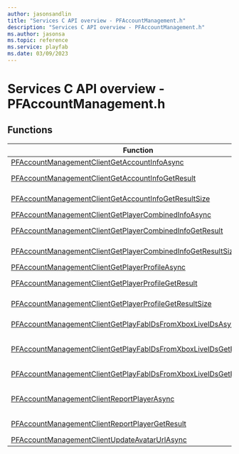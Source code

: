```yaml
---
author: jasonsandlin
title: "Services C API overview - PFAccountManagement.h"
description: "Services C API overview - PFAccountManagement.h"
ms.author: jasonsa
ms.topic: reference
ms.service: playfab
ms.date: 03/09/2023
---
```


# Services C API overview - PFAccountManagement.h

  
## Functions  

| Function | Description |  
| --- | --- |  
| [PFAccountManagementClientGetAccountInfoAsync](functions/pfaccountmanagementclientgetaccountinfoasync.md) | Retrieves the user's PlayFab account details |  
| [PFAccountManagementClientGetAccountInfoGetResult](functions/pfaccountmanagementclientgetaccountinfogetresult.md) | Gets the result of a successful PFAccountManagementClientGetAccountInfoAsync call. |  
| [PFAccountManagementClientGetAccountInfoGetResultSize](functions/pfaccountmanagementclientgetaccountinfogetresultsize.md) | Get the size in bytes needed to store the result of a ClientGetAccountInfo call. |  
| [PFAccountManagementClientGetPlayerCombinedInfoAsync](functions/pfaccountmanagementclientgetplayercombinedinfoasync.md) | Retrieves all of the user's different kinds of info. |  
| [PFAccountManagementClientGetPlayerCombinedInfoGetResult](functions/pfaccountmanagementclientgetplayercombinedinfogetresult.md) | Gets the result of a successful PFAccountManagementClientGetPlayerCombinedInfoAsync call. |  
| [PFAccountManagementClientGetPlayerCombinedInfoGetResultSize](functions/pfaccountmanagementclientgetplayercombinedinfogetresultsize.md) | Get the size in bytes needed to store the result of a ClientGetPlayerCombinedInfo call. |  
| [PFAccountManagementClientGetPlayerProfileAsync](functions/pfaccountmanagementclientgetplayerprofileasync.md) | Retrieves the player's profile |  
| [PFAccountManagementClientGetPlayerProfileGetResult](functions/pfaccountmanagementclientgetplayerprofilegetresult.md) | Gets the result of a successful PFAccountManagementClientGetPlayerProfileAsync call. |  
| [PFAccountManagementClientGetPlayerProfileGetResultSize](functions/pfaccountmanagementclientgetplayerprofilegetresultsize.md) | Get the size in bytes needed to store the result of a ClientGetPlayerProfile call. |  
| [PFAccountManagementClientGetPlayFabIDsFromXboxLiveIDsAsync](functions/pfaccountmanagementclientgetplayfabidsfromxboxliveidsasync.md) | Retrieves the unique PlayFab identifiers for the given set of XboxLive identifiers. |  
| [PFAccountManagementClientGetPlayFabIDsFromXboxLiveIDsGetResult](functions/pfaccountmanagementclientgetplayfabidsfromxboxliveidsgetresult.md) | Gets the result of a successful PFAccountManagementClientGetPlayFabIDsFromXboxLiveIDsAsync call. |  
| [PFAccountManagementClientGetPlayFabIDsFromXboxLiveIDsGetResultSize](functions/pfaccountmanagementclientgetplayfabidsfromxboxliveidsgetresultsize.md) | Get the size in bytes needed to store the result of a ClientGetPlayFabIDsFromXboxLiveIDs call. |  
| [PFAccountManagementClientReportPlayerAsync](functions/pfaccountmanagementclientreportplayerasync.md) | Submit a report for another player (due to bad bahavior, etc.), so that customer service representatives for the title can take action concerning potentially toxic players. |  
| [PFAccountManagementClientReportPlayerGetResult](functions/pfaccountmanagementclientreportplayergetresult.md) | Gets the result of a successful PFAccountManagementClientReportPlayerAsync call. |  
| [PFAccountManagementClientUpdateAvatarUrlAsync](functions/pfaccountmanagementclientupdateavatarurlasync.md) | Update the avatar URL of the player |  
